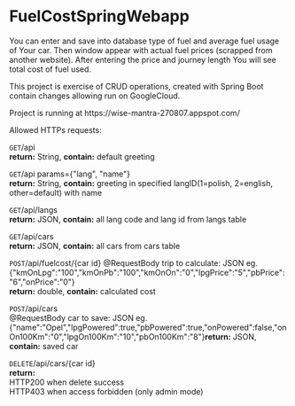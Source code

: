 # FuelCostSpringWebapp

<p>You can enter and save into database type of fuel and average fuel usage of Your car. 
Then window appear with actual fuel prices (scrapped from another website). 
After entering the price and journey length You will see total cost of fuel used.</p>

This project is exercise of CRUD operations, created with Spring Boot 
contain changes allowing run on GoogleCloud.
<p>Project is running at https://wise-mantra-270807.appspot.com/</p>

Allowed HTTPs requests:

 `GET`/api<br/> **return:** String, **contain:** default greeting 
 
`GET`/api params={"lang", "name"}<br/> **return:** String, **contain:** greeting in specified langID(1=polish, 2=english, other=default) with name

`GET`/api/langs<br/> **return:** JSON, **contain:** all lang code and lang id from langs table 

`GET`/api/cars<br/> **return:** JSON, **contain:** all cars from cars table 

`POST`/api/fuelcost/{car id} @RequestBody trip to calculate: JSON eg. {"kmOnLpg":"100","kmOnPb":"100","kmOnOn":"0","lpgPrice":"5","pbPrice":"6","onPrice":"0"}<br/> **return:** double, **contain:** calculated cost

`POST`/api/cars<br/> @RequestBody car to save: JSON eg. {"name":"Opel","lpgPowered":true,"pbPowered":true,"onPowered":false,"onOn100Km":"0","lpgOn100Km":"10","pbOn100Km":"8"}**return:** JSON, **contain:** saved car 

`DELETE`/api/cars/{car id}<br/> **return:** 
<br/>HTTP200 when delete success
<br/>HTTP403 when access forbidden (only admin mode)
